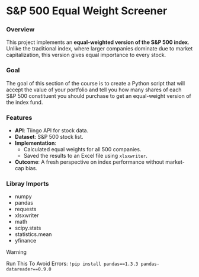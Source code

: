 # S&P 500 Equal Weight Screener

### Overview
This project implements an **equal-weighted version of the S&P 500 index**. Unlike the traditional index, where larger companies dominate due to market capitalization, this version gives equal importance to every stock.

### Goal
The goal of this section of the course is to create a Python script that will accept the value of your portfolio and tell you how many shares of each S&P 500 constituent you should purchase to get an equal-weight version of the index fund.

### Features
- **API**: Tiingo API for stock data.
- **Dataset**: S&P 500 stock list.
- **Implementation**:
  - Calculated equal weights for all 500 companies.
  - Saved the results to an Excel file using `xlsxwriter`.
- **Outcome**: A fresh perspective on index performance without market-cap bias.

### Libray Imports
- numpy
- pandas
- requests
- xlsxwriter
- math
- scipy.stats
- statistics.mean
- yfinance

> [!WARNING]
> Run This To Avoid Errors: ```!pip install pandas==1.3.3 pandas-datareader==0.9.0```
